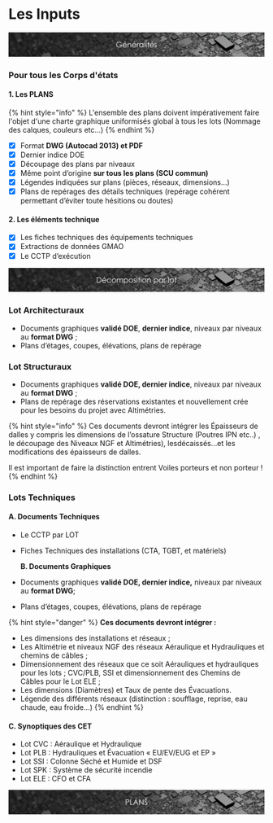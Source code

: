 # Les Inputs

![](../.gitbook/assets/generalites.png)

### Pour tous les Corps d'états

#### 1. Les PLANS

{% hint style="info" %}
L'ensemble des plans doivent impérativement faire l'objet d'une charte graphique uniformisés global à tous les lots \(Nommage des calques, couleurs etc…\)
{% endhint %}

* [x] Format **DWG \(Autocad 2013\) et PDF**
* [x] Dernier indice DOE
* [x] Découpage des plans par niveaux
* [x] Même point d’origine **sur tous les plans \(SCU commun\)**
* [x] Légendes indiquées sur plans \(pièces, réseaux, dimensions…\)
* [x] Plans de repérages des détails techniques \(repérage cohérent permettant d’éviter toute hésitions ou doutes\)

#### 2. Les éléments technique

* [x] Les fiches techniques des équipements techniques
* [x] Extractions de données GMAO
* [x] Le CCTP d’exécution

![](../.gitbook/assets/decomposition-par-lot.png)

### **Lot Architecturaux**

* Documents graphiques **validé DOE**, **dernier indice**, niveaux par niveaux au **format DWG** ;
* Plans d’étages, coupes, élévations, plans de repérage

### **Lot Structuraux**

* Documents graphiques **validé DOE, dernier indice**, niveaux par niveaux au **format DWG** ;
* Plans de repérage des réservations existantes et nouvellement crée pour les besoins du projet avec Altimétries.

{% hint style="info" %}
Ces documents devront intégrer les Épaisseurs de dalles y compris les dimensions de l’ossature Structure \(Poutres IPN etc..\) , le découpage des Niveaux NGF et Altimétries\), lesdécaissés…et les modifications des épaisseurs de dalles.

Il est important de faire la distinction entrent Voiles porteurs et non porteur !
{% endhint %}

### **Lots Techniques**

####    **A. Documents Techniques**

* Le CCTP par LOT
* Fiches Techniques des installations \(CTA, TGBT, et matériels\)

    **B. Documents Graphiques**

* Documents graphiques **validé DOE, dernier indice,** niveaux par niveaux au **format DWG**;
* Plans d’étages, coupes, élévations, plans de repérage

{% hint style="danger" %}
**Ces documents devront intégrer :**

* Les dimensions des installations et réseaux ;
* Les Altimétrie et niveaux NGF des réseaux Aéraulique et Hydrauliques et chemins de câbles ;
* Dimensionnement des réseaux que ce soit Aérauliques et hydrauliques pour les lots ; CVC/PLB, SSI et dimensionnement des Chemins de Câbles pour le Lot ELE ;
* Les dimensions \(Diamètres\) et Taux de pente des Évacuations.
* Légende des différents réseaux \(distinction : soufflage, reprise, eau chaude, eau froide…\)
{% endhint %}

#### **C. Synoptiques des CET** 

* Lot CVC : Aéraulique et Hydraulique
* Lot PLB : Hydrauliques et Évacuation « EU/EV/EUG et EP »
* Lot SSI : Colonne Séché et Humide et DSF
* Lot SPK : Système de sécurité incendie
* Lot ELE : CFO et CFA



![](../.gitbook/assets/plans.png)




